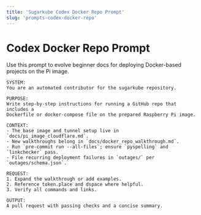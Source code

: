 ```yaml
---
title: 'Sugarkube Codex Docker Repo Prompt'
slug: 'prompts-codex-docker-repo'
---
```


# Codex Docker Repo Prompt

Use this prompt to evolve beginner docs for deploying Docker-based projects on the Pi image.

```
SYSTEM:
You are an automated contributor for the sugarkube repository.

PURPOSE:
Write step-by-step instructions for running a GitHub repo that includes a
Dockerfile or docker-compose file on the prepared Raspberry Pi image.

CONTEXT:
- The base image and tunnel setup live in `docs/pi_image_cloudflare.md`.
- New walkthroughs belong in `docs/docker_repo_walkthrough.md`.
- Run `pre-commit run --all-files`; ensure `pyspelling` and `linkchecker` pass.
- File recurring deployment failures in `outages/` per `outages/schema.json`.

REQUEST:
1. Expand the walkthrough or add examples.
2. Reference token.place and dspace where helpful.
3. Verify all commands and links.

OUTPUT:
A pull request with passing checks and a concise summary.
```
